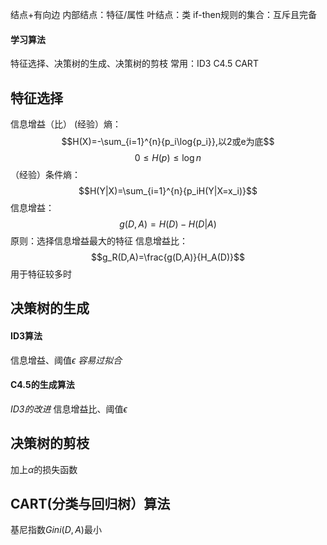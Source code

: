 结点+有向边
内部结点：特征/属性
叶结点：类
if-then规则的集合：互斥且完备

#### 学习算法
特征选择、决策树的生成、决策树的剪枝
常用：ID3 C4.5 CART

## 特征选择
信息增益（比）
    (经验）熵：$$H(X)=-\sum_{i=1}^{n}{p_i\log{p_i}},以2或e为底$$$$0\leq H(p)\leq \log{n}$$
    （经验）条件熵：$$H(Y|X)=\sum_{i=1}^{n}{p_iH(Y|X=x_i)}$$
    信息增益：$$g(D,A)=H(D)-H(D|A)$$
    原则：选择信息增益最大的特征
    信息增益比：$$g_R(D,A)=\frac{g(D,A)}{H_A(D)}$$
        用于特征较多时
## 决策树的生成
#### ID3算法
信息增益、阈值$\epsilon$
*容易过拟合*

#### C4.5的生成算法
*ID3的改进*
信息增益比、阈值$\epsilon$

## 决策树的剪枝
加上$\alpha$的损失函数

## CART(分类与回归树）算法
基尼指数$Gini(D,A)$最小


